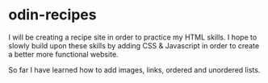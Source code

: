 # odin-recipes
I will be creating a recipe site in order to practice my HTML skills. I hope to slowly build upon these skills by adding CSS & Javascript in order to create a better more functional website.

So far I have learned how to add images, links, ordered and unordered lists. 